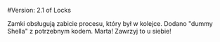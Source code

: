 #Version: 2.1 of Locks

Zamki obsługują zabicie procesu, który był w kolejce. Dodano "dummy Shella" z potrzebnym kodem. Marta! Zawrzyj to u siebie!
